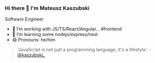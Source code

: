 ### Hi there 👋 I'm Mateusz Kaszubski
Software Engineer
- 🔭 I’m working with JS/TS/React/Angular... #frontend
- 🌱 I’m learning some nodejs/express/nest
- 😄 Pronouns: he/him 

<!-- - 👯 I’m looking to collaborate on ... -->
<!-- - 🤔 I’m looking for help with ... -->
<!-- - 💬 Ask me about ... -->
<!-- - 📫 How to reach me:  -->

<!-- - ⚡ Fun fact: ... -->
> 'JavaScript is not just a programming language, it's a lifestyle.' - [@kaszubski_](https://twitter.com/kaszubski_)

